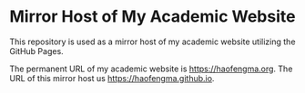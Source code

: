 # Mirror Host of My Academic Website
This repository is used as a mirror host of my academic website utilizing the GitHub Pages.

The permanent URL of my academic website is https://haofengma.org.
The URL of this mirror host us https://haofengma.github.io.
